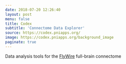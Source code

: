 ```yaml
---
date: 2018-07-20 12:26:40
layout: post
menu: false
title: Codex
subtitle: 'Connectome Data Explorer'
source: https://codex.pniapps.org/
image: https://codex.pniapps.org/background_image
paginate: true
---
```

Data analysis tools for the [FlyWire](https://flywire.ai/) full-brain connectome